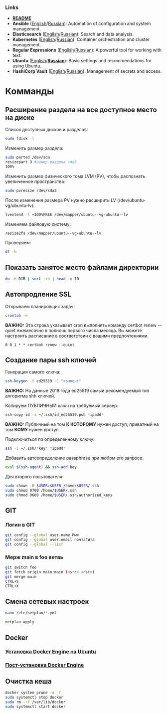 ### Links
- **[README](../README.md)**
- **Ansible** ([English](../en/ansible-en.md)/[Russian](ansible-ru.md)): Automation of configuration and system management.
- **Elasticsearch** ([English](../en/elastic-en.md)/[Russian](elastic-ru.md)): Search and data analysis.
- **Kubernetes** ([English](../en/kube-en.md)/[Russian](kube-ru.md)): Container orchestration and cluster management.
- **Regular Expressions** ([English](../en/regex-en.md)/[Russian](regex-ru.md)): A powerful tool for working with text.
- **Ubuntu** ([English](../en/ubuntu-en.md)/[**Russian**](ubuntu-ru.md)): Basic settings and recommendations for using Ubuntu.
- **HashiCorp Vault** ([English](../en/vault-en.md)/[Russian](vault-ru.md)): Management of secrets and access.

# Комманды

## Расширение раздела на все доступное место на диске

Список доступных дисков и разделов:
```bash
sudo fdisk -l
```

Изменить размер раздела:
```bash
sudo parted /dev/sda
resizepart 3 #номер раздела sda3
100%
```

Изменить размер физического тома LVM (PV), чтобы распознать увеличенное пространство:
```bash
sudo pvresize /dev/sda3
```

После изменения размера PV нужно расширить LV (/dev/ubuntu-vg/ubuntu-lv):
```bash
lvextend -l +100%FREE /dev/mapper/ubuntu--vg-ubuntu--lv
```

Изменяем файловую систему:
```bash
resize2fs /dev/mapper/ubuntu--vg-ubuntu--lv
```

Проверяем:
```bash
df -h
```
## Показать занятое место файлами директории

```bash
du -h DIR | sort -rh | head -n 10
```

## Автопродление SSL

Открываем планировщик задач:
```bash
crontab -e
```
**ВАЖНО:** Эта строка указывает cron выполнять команду certbot renew --quiet ежемесячно в полночь первого числа месяца. Вы можете настроить расписание в соответствии с вашими предпочтениями.
```
0 0 1 * * certbot renew --quiet
```

## Создание пары ssh ключей

Генерация самого ключа:
```bash
ssh-keygen -t ed25519 -C "коммент"
```

**ВАЖНО:** На данные 2018 года ed25519 самый рекомендуемый
тип алгоритма shh ключей.

Копируем ПУБЛИЧНЫЙ ключ на требуемый сервер:
```bash
ssh-copy-id -i ~/.ssh/id_ed25519.pub *ipadd*
```

**ВАЖНО:** Публичный на том **К КОТОРОМУ** нужен доступ, приватный на том **КОМУ** нужен доступ

Подключиться по определенному ключу:
```bash
ssh -i ~/.ssh/*key* *ipadd*
```

Добавить автоопределение passphrase при любом его запросе:
```bash
eval $(ssh-agent) && ssh-add key
```

Для второго пользователя:
```bash
sudo chown -R $USER:$USER /home/$USER/.ssh
sudo chmod 0700 /home/$USER/.ssh
sudo chmod 0600 /home/$USER/.ssh/authorized_keys
```

## GIT

### Логин в GIT

```bash
git config --global user.name Имя
git config --global user.email почтаГита
git config --global --list
```

### Мерж main в foo ветвь

```bash
git switch foo
git fetch origin main:main (<src>:<dst>)
git merge main
CTRL+S 
CTRL+X
```

## Смена сетевых настроек

```bash
nano /etc/netplan/*.yml 
```
```bash
netplan apply
```


## Docker

### [Установка Docker Engine на Ubuntu](https://docs.docker.com/engine/install/ubuntu/)

### [Пост-установка Docker Engine](https://docs.docker.com/engine/install/linux-postinstall/)

## Очистка кеша

```bash
docker system prune -a -f
sudo systemctl stop docker
sudo rm -rf /var/lib/docker
sudo systemctl start docker
```